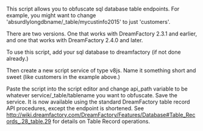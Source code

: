This script allows you to obfuscate sql database table endpoints. For example, you might want to change 'absurdlylongdbname/_table/mycustinfo2015' to just 'customers'.

There are two versions. One that works with DreamFactory 2.3.1 and earlier, and one that works with DreamFactory 2.4.0 and later.

To use this script, add your sql database to dreamfactory (if not done already.)

Then create a new script service of type v8js. Name it something short and sweet (like customers in the example above.)

Paste the script into the script editor and change api_path variable to be whatever service/_table/tablename you want to obfuscate.
Save the service. It is now available using the standard DreamFactory table record API procedures, except the endpoint is shortened.
See http://wiki.dreamfactory.com/DreamFactory/Features/Database#Table_Records_.28_table.29 for details on Table Record operations.
